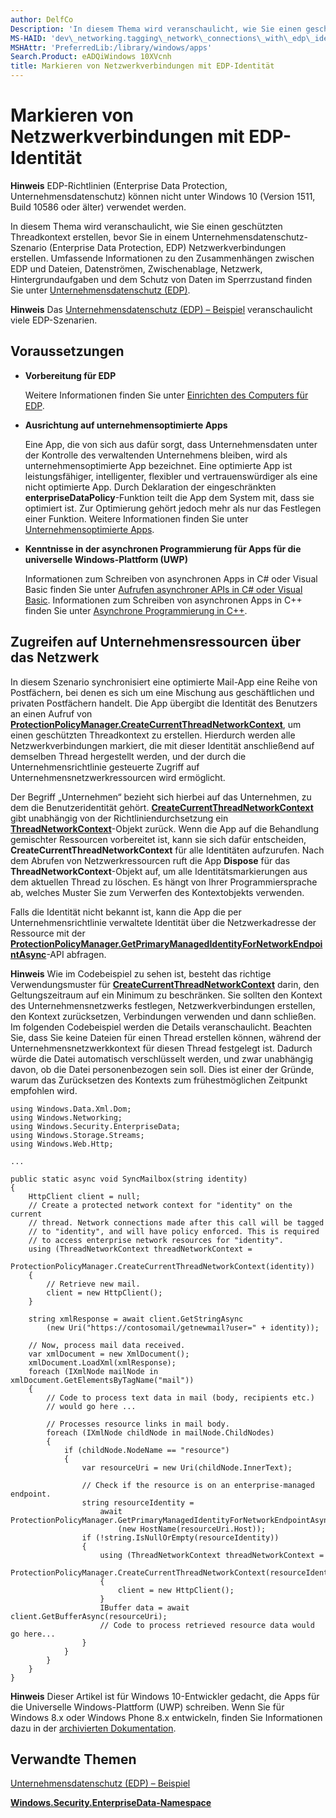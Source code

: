 ```yaml
---
author: DelfCo
Description: 'In diesem Thema wird veranschaulicht, wie Sie einen geschützten Threadkontext erstellen, bevor Sie in einem Unternehmensdatenschutz-Szenario (Enterprise Data Protection, EDP) Netzwerkverbindungen erstellen.'
MS-HAID: 'dev\_networking.tagging\_network\_connections\_with\_edp\_identity'
MSHAttr: 'PreferredLib:/library/windows/apps'
Search.Product: eADQiWindows 10XVcnh
title: Markieren von Netzwerkverbindungen mit EDP-Identität
---
```


# Markieren von Netzwerkverbindungen mit EDP-Identität

__Hinweis__ EDP-Richtlinien (Enterprise Data Protection, Unternehmensdatenschutz) können nicht unter Windows 10 (Version 1511, Build 10586 oder älter) verwendet werden.

In diesem Thema wird veranschaulicht, wie Sie einen geschützten Threadkontext erstellen, bevor Sie in einem Unternehmensdatenschutz-Szenario (Enterprise Data Protection, EDP) Netzwerkverbindungen erstellen. Umfassende Informationen zu den Zusammenhängen zwischen EDP und Dateien, Datenströmen, Zwischenablage, Netzwerk, Hintergrundaufgaben und dem Schutz von Daten im Sperrzustand finden Sie unter [Unternehmensdatenschutz (EDP)](../enterprise/edp-hub.md).

**Hinweis**  Das [Unternehmensdatenschutz (EDP) – Beispiel](http://go.microsoft.com/fwlink/p/?LinkId=620031&clcid=0x409) veranschaulicht viele EDP-Szenarien.



## Voraussetzungen


-   **Vorbereitung für EDP**

    Weitere Informationen finden Sie unter [Einrichten des Computers für EDP](../enterprise/edp-hub.md#set-up-your-computer-for-EDP).

-   **Ausrichtung auf unternehmensoptimierte Apps**

    Eine App, die von sich aus dafür sorgt, dass Unternehmensdaten unter der Kontrolle des verwaltenden Unternehmens bleiben, wird als unternehmensoptimierte App bezeichnet. Eine optimierte App ist leistungsfähiger, intelligenter, flexibler und vertrauenswürdiger als eine nicht optimierte App. Durch Deklaration der eingeschränkten **enterpriseDataPolicy**-Funktion teilt die App dem System mit, dass sie optimiert ist. Zur Optimierung gehört jedoch mehr als nur das Festlegen einer Funktion. Weitere Informationen finden Sie unter [Unternehmensoptimierte Apps](../enterprise/edp-hub.md#enterprise-enlightened-apps).

-   **Kenntnisse in der asynchronen Programmierung für Apps für die universelle Windows-Plattform (UWP)**

    Informationen zum Schreiben von asynchronen Apps in C# oder Visual Basic finden Sie unter [Aufrufen asynchroner APIs in C\# oder Visual Basic](https://msdn.microsoft.com/library/windows/apps/mt187337). Informationen zum Schreiben von asynchronen Apps in C++ finden Sie unter [Asynchrone Programmierung in C++](https://msdn.microsoft.com/library/windows/apps/mt187334).

## Zugreifen auf Unternehmensressourcen über das Netzwerk


In diesem Szenario synchronisiert eine optimierte Mail-App eine Reihe von Postfächern, bei denen es sich um eine Mischung aus geschäftlichen und privaten Postfächern handelt. Die App übergibt die Identität des Benutzers an einen Aufruf von [**ProtectionPolicyManager.CreateCurrentThreadNetworkContext**](https://msdn.microsoft.com/library/windows/apps/dn706025), um einen geschützten Threadkontext zu erstellen. Hierdurch werden alle Netzwerkverbindungen markiert, die mit dieser Identität anschließend auf demselben Thread hergestellt werden, und der durch die Unternehmensrichtlinie gesteuerte Zugriff auf Unternehmensnetzwerkressourcen wird ermöglicht.

Der Begriff „Unternehmen“ bezieht sich hierbei auf das Unternehmen, zu dem die Benutzeridentität gehört. [
              **CreateCurrentThreadNetworkContext**
            ](https://msdn.microsoft.com/library/windows/apps/dn706025) gibt unabhängig von der Richtliniendurchsetzung ein [**ThreadNetworkContext**](https://msdn.microsoft.com/library/windows/apps/dn706029)-Objekt zurück. Wenn die App auf die Behandlung gemischter Ressourcen vorbereitet ist, kann sie sich dafür entscheiden, **CreateCurrentThreadNetworkContext** für alle Identitäten aufzurufen. Nach dem Abrufen von Netzwerkressourcen ruft die App **Dispose** für das **ThreadNetworkContext**-Objekt auf, um alle Identitätsmarkierungen aus dem aktuellen Thread zu löschen. Es hängt von Ihrer Programmiersprache ab, welches Muster Sie zum Verwerfen des Kontextobjekts verwenden.

Falls die Identität nicht bekannt ist, kann die App die per Unternehmensrichtlinie verwaltete Identität über die Netzwerkadresse der Ressource mit der [**ProtectionPolicyManager.GetPrimaryManagedIdentityForNetworkEndpointAsync**](https://msdn.microsoft.com/library/windows/apps/dn706027)-API abfragen.

**Hinweis**  Wie im Codebeispiel zu sehen ist, besteht das richtige Verwendungsmuster für [**CreateCurrentThreadNetworkContext**](https://msdn.microsoft.com/library/windows/apps/dn706025) darin, den Geltungszeitraum auf ein Minimum zu beschränken. Sie sollten den Kontext des Unternehmensnetzwerks festlegen, Netzwerkverbindungen erstellen, den Kontext zurücksetzen, Verbindungen verwenden und dann schließen. Im folgenden Codebeispiel werden die Details veranschaulicht. Beachten Sie, dass Sie keine Dateien für einen Thread erstellen können, während der Unternehmensnetzwerkkontext für diesen Thread festgelegt ist. Dadurch würde die Datei automatisch verschlüsselt werden, und zwar unabhängig davon, ob die Datei personenbezogen sein soll. Dies ist einer der Gründe, warum das Zurücksetzen des Kontexts zum frühestmöglichen Zeitpunkt empfohlen wird.



```CSharp
using Windows.Data.Xml.Dom;
using Windows.Networking;
using Windows.Security.EnterpriseData;
using Windows.Storage.Streams;
using Windows.Web.Http;

...

public static async void SyncMailbox(string identity)
{
    HttpClient client = null;
    // Create a protected network context for "identity" on the current
    // thread. Network connections made after this call will be tagged
    // to "identity", and will have policy enforced. This is required
    // to access enterprise network resources for "identity".
    using (ThreadNetworkContext threadNetworkContext = 
        ProtectionPolicyManager.CreateCurrentThreadNetworkContext(identity))
    {
        // Retrieve new mail.
        client = new HttpClient();
    }

    string xmlResponse = await client.GetStringAsync
        (new Uri("https://contosomail/getnewmail?user=" + identity));

    // Now, process mail data received.
    var xmlDocument = new XmlDocument();
    xmlDocument.LoadXml(xmlResponse);
    foreach (IXmlNode mailNode in xmlDocument.GetElementsByTagName("mail"))
    {
        // Code to process text data in mail (body, recipients etc.)
        // would go here ...

        // Processes resource links in mail body.
        foreach (IXmlNode childNode in mailNode.ChildNodes)
        {
            if (childNode.NodeName == "resource")
            {
                var resourceUri = new Uri(childNode.InnerText);

                // Check if the resource is on an enterprise-managed endpoint.
                string resourceIdentity =
                    await ProtectionPolicyManager.GetPrimaryManagedIdentityForNetworkEndpointAsync
                        (new HostName(resourceUri.Host));
                if (!string.IsNullOrEmpty(resourceIdentity))
                {
                    using (ThreadNetworkContext threadNetworkContext =
                        ProtectionPolicyManager.CreateCurrentThreadNetworkContext(resourceIdentity))
                    {
                        client = new HttpClient();
                    }
                    IBuffer data = await client.GetBufferAsync(resourceUri);
                    // Code to process retrieved resource data would go here...
                }
            }
        }
    }
}
```

**Hinweis**  Dieser Artikel ist für Windows 10-Entwickler gedacht, die Apps für die Universelle Windows-Plattform (UWP) schreiben. Wenn Sie für Windows 8.x oder Windows Phone 8.x entwickeln, finden Sie Informationen dazu in der [archivierten Dokumentation](http://go.microsoft.com/fwlink/p/?linkid=619132).



## Verwandte Themen


[Unternehmensdatenschutz (EDP) – Beispiel](http://go.microsoft.com/fwlink/p/?LinkId=620031&clcid=0x409)

[**Windows.Security.EnterpriseData-Namespace**](https://msdn.microsoft.com/library/windows/apps/dn279153)

 

 





<!--HONumber=May16_HO2-->


